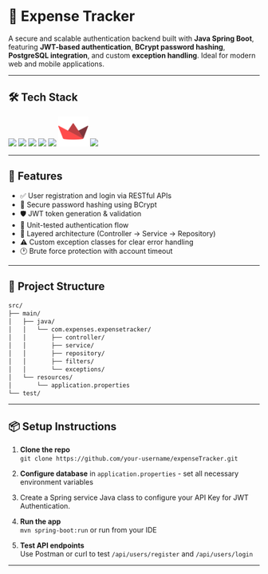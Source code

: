 # 🔐 Expense Tracker

A secure and scalable authentication backend built with **Java Spring Boot**, featuring **JWT-based authentication**, **BCrypt password hashing**, **PostgreSQL integration**, and custom **exception handling**. Ideal for modern web and mobile applications.


---

## 🛠️ Tech Stack

<p align="left">
  <img src="https://www.vectorlogo.zone/logos/java/java-icon.svg" height="60"/>
  <img src="https://www.vectorlogo.zone/logos/springio/springio-icon.svg" height="60"/>
  <img src="https://www.vectorlogo.zone/logos/postgresql/postgresql-icon.svg" height="60"/>
  <img src="https://svgmix.com/uploads/44dd3e-jwt-icon.svg" height="60"/>
  <img src="https://cdn.jsdelivr.net/gh/devicons/devicon/icons/intellij/intellij-original.svg" height="60"/>
  <img src="https://raw.githubusercontent.com/devicons/devicon/ca28c779441053191ff11710fe24a9e6c23690d6/icons/streamlit/streamlit-original.svg" height="60"/>
  <img src="https://www.vectorlogo.zone/logos/python/python-icon.svg" height="60"/>
</p>


---

## 🚀 Features

- ✅ User registration and login via RESTful APIs
- 🔐 Secure password hashing using BCrypt
- 🛡️ JWT token generation & validation
- 🧪 Unit-tested authentication flow
- 📂 Layered architecture (Controller → Service → Repository)
- ⚠️ Custom exception classes for clear error handling
- 🕐 Brute force protection with account timeout

---

## 📁 Project Structure

```
src/
├── main/
│   ├── java/
│   │   └── com.expenses.expensetracker/
│   │       ├── controller/
│   │       ├── service/
│   │       ├── repository/
│   │       ├── filters/
│   │       └── exceptions/
│   └── resources/
│       └── application.properties
└── test/
```

---

## 📦 Setup Instructions

1. **Clone the repo**  
   `git clone https://github.com/your-username/expenseTracker.git`

2. **Configure database** in `application.properties` - set all necessary environment variables

3. Create a Spring service Java class to configure your API Key for JWT Authentication. 

3. **Run the app**  
   `mvn spring-boot:run` or run from your IDE

4. **Test API endpoints**  
   Use Postman or curl to test `/api/users/register` and `/api/users/login`

---